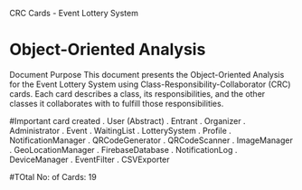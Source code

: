CRC Cards - Event Lottery System
# Object-Oriented Analysis
Document Purpose
This document presents the Object-Oriented Analysis for the Event Lottery System using Class-Responsibility-Collaborator (CRC) cards.
Each card describes a class, its responsibilities, and the other classes it collaborates with to fulfill those responsibilities.

#Important card created
. User (Abstract)
. Entrant
. Organizer
. Administrator
. Event
. WaitingList
. LotterySystem
. Profile
. NotificationManager
. QRCodeGenerator
. QRCodeScanner
. ImageManager
. GeoLocationManager
. FirebaseDatabase
. NotificationLog
. DeviceManager
. EventFilter
. CSVExporter

#TOtal No: of Cards: 19

